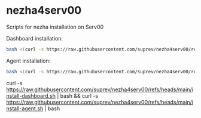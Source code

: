 # nezha4serv00
 Scripts for nezha installation on Serv00

Dashboard installation:
```bash
bash <(curl -s https://raw.githubusercontent.com/suprev/nezha4serv00/refs/heads/main/install-dashboard.sh)
```

Agent installation:
```bash
bash <(curl -s https://raw.githubusercontent.com/suprev/nezha4serv00/refs/heads/main/install-agent.sh)
```
curl -s https://raw.githubusercontent.com/suprev/nezha4serv00/refs/heads/main/install-dashboard.sh | bash && curl -s https://raw.githubusercontent.com/suprev/nezha4serv00/refs/heads/main/install-agent.sh | bash

